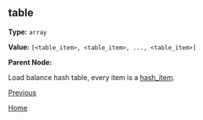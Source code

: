 table
----------

**Type:** `array`

**Value:** `[<table_item>, <table_item>, ..., <table_item>]`

**Parent Node:** 

Load balance hash table, every item is a [hash_item](hash_item.md).  

[Previous](../table.md)

[Home](../../../index.md)